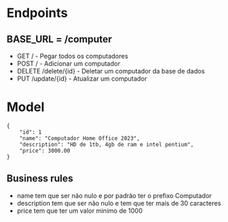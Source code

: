 # Endpoints

## BASE_URL = /computer
- GET / - Pegar todos os computadores
- POST / - Adicionar um computador
- DELETE /delete/{id} - Deletar um computador da base de dados
- PUT /update/{id} - Atualizar um computador

# Model
```
{
    "id": 1
    "name": "Computador Home Office 2023",
    "description": "HD de 1tb, 4gb de ram e intel pentium",
    "price": 3000.00
}
```

## Business rules 

- name tem que ser não nulo e por padrão ter o prefixo Computador
- description tem que ser não nulo e tem que ter mais de 30 caracteres
- price tem que ter um valor minimo de 1000

